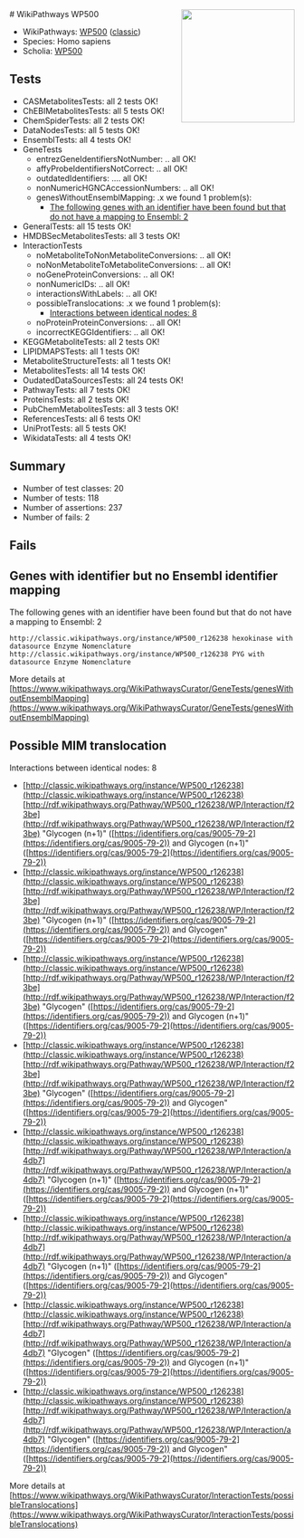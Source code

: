 <img style="float: right; width: 200px" src="https://upload.wikimedia.org/wikipedia/commons/thumb/8/83/Wplogo_with_text_500.png/640px-Wplogo_with_text_500.png" />
# WikiPathways WP500

* WikiPathways: [WP500](https://wikipathways.org/pathways/WP500) ([classic](https://classic.wikipathways.org/instance/WP500))
* Species: Homo sapiens
* Scholia: [WP500](https://scholia.toolforge.org/wikipathways/WP500)
## Tests
* CASMetabolitesTests: all 2 tests OK!
* ChEBIMetabolitesTests: all 5 tests OK!
* ChemSpiderTests: all 2 tests OK!
* DataNodesTests: all 5 tests OK!
* EnsemblTests: all 4 tests OK!
* GeneTests
    * entrezGeneIdentifiersNotNumber: .. all OK!
    * affyProbeIdentifiersNotCorrect: .. all OK!
    * outdatedIdentifiers: .... all OK!
    * nonNumericHGNCAccessionNumbers: .. all OK!
    * genesWithoutEnsemblMapping: .x we found 1 problem(s):
        * [The following genes with an identifier have been found but that do not have a mapping to Ensembl: 2](#40286d84)
* GeneralTests: all 15 tests OK!
* HMDBSecMetabolitesTests: all 3 tests OK!
* InteractionTests
    * noMetaboliteToNonMetaboliteConversions: .. all OK!
    * noNonMetaboliteToMetaboliteConversions: .. all OK!
    * noGeneProteinConversions: .. all OK!
    * nonNumericIDs: .. all OK!
    * interactionsWithLabels: .. all OK!
    * possibleTranslocations: .x we found 1 problem(s):
        * [Interactions between identical nodes: 8](#1c11820d)
    * noProteinProteinConversions: .. all OK!
    * incorrectKEGGIdentifiers: .. all OK!
* KEGGMetaboliteTests: all 2 tests OK!
* LIPIDMAPSTests: all 1 tests OK!
* MetaboliteStructureTests: all 1 tests OK!
* MetabolitesTests: all 14 tests OK!
* OudatedDataSourcesTests: all 24 tests OK!
* PathwayTests: all 7 tests OK!
* ProteinsTests: all 2 tests OK!
* PubChemMetabolitesTests: all 3 tests OK!
* ReferencesTests: all 6 tests OK!
* UniProtTests: all 5 tests OK!
* WikidataTests: all 4 tests OK!


## Summary

* Number of test classes: 20
* Number of tests: 118
* Number of assertions: 237
* Number of fails: 2

## Fails

<a name="40286d84" />

## Genes with identifier but no Ensembl identifier mapping

The following genes with an identifier have been found but that do not have a mapping to Ensembl: 2
```
http://classic.wikipathways.org/instance/WP500_r126238 hexokinase with datasource Enzyme Nomenclature
http://classic.wikipathways.org/instance/WP500_r126238 PYG with datasource Enzyme Nomenclature
```

More details at [https://www.wikipathways.org/WikiPathwaysCurator/GeneTests/genesWithoutEnsemblMapping](https://www.wikipathways.org/WikiPathwaysCurator/GeneTests/genesWithoutEnsemblMapping)

<a name="1c11820d" />

## Possible MIM translocation

Interactions between identical nodes: 8

* [http://classic.wikipathways.org/instance/WP500_r126238](http://classic.wikipathways.org/instance/WP500_r126238) [http://rdf.wikipathways.org/Pathway/WP500_r126238/WP/Interaction/f23be](http://rdf.wikipathways.org/Pathway/WP500_r126238/WP/Interaction/f23be) "Glycogen (n+1)" ([https://identifiers.org/cas/9005-79-2](https://identifiers.org/cas/9005-79-2)) and 
Glycogen (n+1)" ([https://identifiers.org/cas/9005-79-2](https://identifiers.org/cas/9005-79-2))
* [http://classic.wikipathways.org/instance/WP500_r126238](http://classic.wikipathways.org/instance/WP500_r126238) [http://rdf.wikipathways.org/Pathway/WP500_r126238/WP/Interaction/f23be](http://rdf.wikipathways.org/Pathway/WP500_r126238/WP/Interaction/f23be) "Glycogen (n+1)" ([https://identifiers.org/cas/9005-79-2](https://identifiers.org/cas/9005-79-2)) and 
Glycogen" ([https://identifiers.org/cas/9005-79-2](https://identifiers.org/cas/9005-79-2))
* [http://classic.wikipathways.org/instance/WP500_r126238](http://classic.wikipathways.org/instance/WP500_r126238) [http://rdf.wikipathways.org/Pathway/WP500_r126238/WP/Interaction/f23be](http://rdf.wikipathways.org/Pathway/WP500_r126238/WP/Interaction/f23be) "Glycogen" ([https://identifiers.org/cas/9005-79-2](https://identifiers.org/cas/9005-79-2)) and 
Glycogen (n+1)" ([https://identifiers.org/cas/9005-79-2](https://identifiers.org/cas/9005-79-2))
* [http://classic.wikipathways.org/instance/WP500_r126238](http://classic.wikipathways.org/instance/WP500_r126238) [http://rdf.wikipathways.org/Pathway/WP500_r126238/WP/Interaction/f23be](http://rdf.wikipathways.org/Pathway/WP500_r126238/WP/Interaction/f23be) "Glycogen" ([https://identifiers.org/cas/9005-79-2](https://identifiers.org/cas/9005-79-2)) and 
Glycogen" ([https://identifiers.org/cas/9005-79-2](https://identifiers.org/cas/9005-79-2))
* [http://classic.wikipathways.org/instance/WP500_r126238](http://classic.wikipathways.org/instance/WP500_r126238) [http://rdf.wikipathways.org/Pathway/WP500_r126238/WP/Interaction/a4db7](http://rdf.wikipathways.org/Pathway/WP500_r126238/WP/Interaction/a4db7) "Glycogen (n+1)" ([https://identifiers.org/cas/9005-79-2](https://identifiers.org/cas/9005-79-2)) and 
Glycogen (n+1)" ([https://identifiers.org/cas/9005-79-2](https://identifiers.org/cas/9005-79-2))
* [http://classic.wikipathways.org/instance/WP500_r126238](http://classic.wikipathways.org/instance/WP500_r126238) [http://rdf.wikipathways.org/Pathway/WP500_r126238/WP/Interaction/a4db7](http://rdf.wikipathways.org/Pathway/WP500_r126238/WP/Interaction/a4db7) "Glycogen (n+1)" ([https://identifiers.org/cas/9005-79-2](https://identifiers.org/cas/9005-79-2)) and 
Glycogen" ([https://identifiers.org/cas/9005-79-2](https://identifiers.org/cas/9005-79-2))
* [http://classic.wikipathways.org/instance/WP500_r126238](http://classic.wikipathways.org/instance/WP500_r126238) [http://rdf.wikipathways.org/Pathway/WP500_r126238/WP/Interaction/a4db7](http://rdf.wikipathways.org/Pathway/WP500_r126238/WP/Interaction/a4db7) "Glycogen" ([https://identifiers.org/cas/9005-79-2](https://identifiers.org/cas/9005-79-2)) and 
Glycogen (n+1)" ([https://identifiers.org/cas/9005-79-2](https://identifiers.org/cas/9005-79-2))
* [http://classic.wikipathways.org/instance/WP500_r126238](http://classic.wikipathways.org/instance/WP500_r126238) [http://rdf.wikipathways.org/Pathway/WP500_r126238/WP/Interaction/a4db7](http://rdf.wikipathways.org/Pathway/WP500_r126238/WP/Interaction/a4db7) "Glycogen" ([https://identifiers.org/cas/9005-79-2](https://identifiers.org/cas/9005-79-2)) and 
Glycogen" ([https://identifiers.org/cas/9005-79-2](https://identifiers.org/cas/9005-79-2))


More details at [https://www.wikipathways.org/WikiPathwaysCurator/InteractionTests/possibleTranslocations](https://www.wikipathways.org/WikiPathwaysCurator/InteractionTests/possibleTranslocations)

